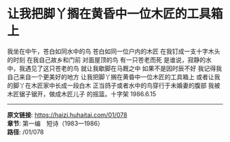 # 让我把脚丫搁在黄昏中一位木匠的工具箱上

我坐在中午，苍白如同水中的鸟
苍白如同一位户内的木匠
在我钉成一支十字木头的时刻
在我自己故乡和门前
对面屋顶的鸟
有一只苍老而死
是谁说，寂静的水中，我遇见了这只苍老的鸟
就让我歇脚在马厩之中
如果不是因时辰不好
我记得我自己来自一个更美好的地方
让我把脚丫搁在黄昏中一位木匠的工具箱上
或者让我的脚丫在木匠家中长成一段白木
正当鸽子或者水中的鸟穿行于未婚妻的腹部
我被木匠锯子锯开，做成木匠儿子
的摇篮。十字架
1986.6.15

---

**原文链接**: https://haizi.huhaitai.com/01/078  
**章节**: 第一编　短诗（1983—1986）  
**路径**: /01/078
